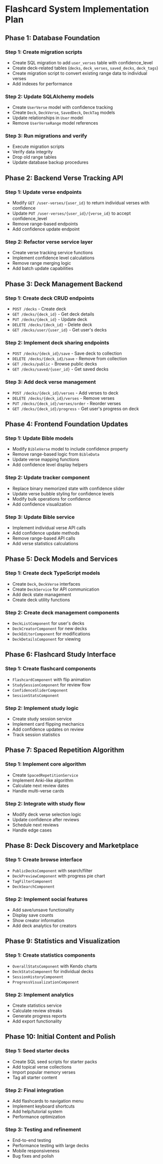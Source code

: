 # Flashcard System Implementation Plan

## Phase 1: Database Foundation

### Step 1: Create migration scripts
- Create SQL migration to add `user_verses` table with confidence_level
- Create deck-related tables (`decks`, `deck_verses`, `saved_decks`, `deck_tags`)
- Create migration script to convert existing range data to individual verses
- Add indexes for performance

### Step 2: Update SQLAlchemy models
- Create `UserVerse` model with confidence tracking
- Create `Deck`, `DeckVerse`, `SavedDeck`, `DeckTag` models
- Update relationships in `User` model
- Remove `UserVerseRange` model references

### Step 3: Run migrations and verify
- Execute migration scripts
- Verify data integrity
- Drop old range tables
- Update database backup procedures

## Phase 2: Backend Verse Tracking API

### Step 1: Update verse endpoints
- Modify `GET /user-verses/{user_id}` to return individual verses with confidence
- Update `PUT /user-verses/{user_id}/{verse_id}` to accept confidence_level
- Remove range-based endpoints
- Add confidence update endpoint

### Step 2: Refactor verse service layer
- Create verse tracking service functions
- Implement confidence level calculations
- Remove range merging logic
- Add batch update capabilities

## Phase 3: Deck Management Backend

### Step 1: Create deck CRUD endpoints
- `POST /decks` - Create deck
- `GET /decks/{deck_id}` - Get deck details
- `PUT /decks/{deck_id}` - Update deck
- `DELETE /decks/{deck_id}` - Delete deck
- `GET /decks/user/{user_id}` - Get user's decks

### Step 2: Implement deck sharing endpoints
- `POST /decks/{deck_id}/save` - Save deck to collection
- `DELETE /decks/{deck_id}/save` - Remove from collection
- `GET /decks/public` - Browse public decks
- `GET /decks/saved/{user_id}` - Get saved decks

### Step 3: Add deck verse management
- `POST /decks/{deck_id}/verses` - Add verses to deck
- `DELETE /decks/{deck_id}/verses` - Remove verses
- `PUT /decks/{deck_id}/verses/order` - Reorder verses
- `GET /decks/{deck_id}/progress` - Get user's progress on deck

## Phase 4: Frontend Foundation Updates

### Step 1: Update Bible models
- Modify `BibleVerse` model to include confidence property
- Remove range-based logic from `BibleData`
- Update verse mapping functions
- Add confidence level display helpers

### Step 2: Update tracker component
- Replace binary memorized state with confidence slider
- Update verse bubble styling for confidence levels
- Modify bulk operations for confidence
- Add confidence visualization

### Step 3: Update Bible service
- Implement individual verse API calls
- Add confidence update methods
- Remove range-based API calls
- Add verse statistics calculations

## Phase 5: Deck Models and Services

### Step 1: Create deck TypeScript models
- Create `Deck`, `DeckVerse` interfaces
- Create `DeckService` for API communication
- Add deck state management
- Create deck utility functions

### Step 2: Create deck management components
- `DeckListComponent` for user's decks
- `DeckCreatorComponent` for new decks
- `DeckEditorComponent` for modifications
- `DeckDetailsComponent` for viewing

## Phase 6: Flashcard Study Interface

### Step 1: Create flashcard components
- `FlashcardComponent` with flip animation
- `StudySessionComponent` for review flow
- `ConfidenceSliderComponent`
- `SessionStatsComponent`

### Step 2: Implement study logic
- Create study session service
- Implement card flipping mechanics
- Add confidence updates on review
- Track session statistics

## Phase 7: Spaced Repetition Algorithm

### Step 1: Implement core algorithm
- Create `SpacedRepetitionService`
- Implement Anki-like algorithm
- Calculate next review dates
- Handle multi-verse cards

### Step 2: Integrate with study flow
- Modify deck verse selection logic
- Update confidence after reviews
- Schedule next reviews
- Handle edge cases

## Phase 8: Deck Discovery and Marketplace

### Step 1: Create browse interface
- `PublicDecksComponent` with search/filter
- `DeckPreviewComponent` with progress pie chart
- `TagFilterComponent`
- `DeckSearchComponent`

### Step 2: Implement social features
- Add save/unsave functionality
- Display save counts
- Show creator information
- Add deck analytics for creators

## Phase 9: Statistics and Visualization

### Step 1: Create statistics components
- `OverallStatsComponent` with Kendo charts
- `DeckStatsComponent` for individual decks
- `SessionHistoryComponent`
- `ProgressVisualizationComponent`

### Step 2: Implement analytics
- Create statistics service
- Calculate review streaks
- Generate progress reports
- Add export functionality

## Phase 10: Initial Content and Polish

### Step 1: Seed starter decks
- Create SQL seed scripts for starter packs
- Add topical verse collections
- Import popular memory verses
- Tag all starter content

### Step 2: Final integration
- Add flashcards to navigation menu
- Implement keyboard shortcuts
- Add help/tutorial system
- Performance optimization

### Step 3: Testing and refinement
- End-to-end testing
- Performance testing with large decks
- Mobile responsiveness
- Bug fixes and polish